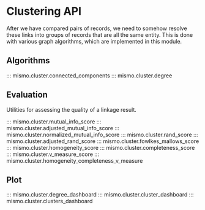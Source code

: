 # Clustering API

After we have compared pairs of records, we need to somehow resolve these links
into groups of records that are all the same entity. This is done with various
graph algorithms, which are implemented in this module.

## Algorithms

::: mismo.cluster.connected_components
::: mismo.cluster.degree

## Evaluation

Utilities for assessing the quality of a linkage result.

::: mismo.cluster.mutual_info_score
::: mismo.cluster.adjusted_mutual_info_score
::: mismo.cluster.normalized_mutual_info_score
::: mismo.cluster.rand_score
::: mismo.cluster.adjusted_rand_score
::: mismo.cluster.fowlkes_mallows_score
::: mismo.cluster.homogeneity_score
::: mismo.cluster.completeness_score
::: mismo.cluster.v_measure_score
::: mismo.cluster.homogeneity_completeness_v_measure

## Plot

::: mismo.cluster.degree_dashboard
::: mismo.cluster.cluster_dashboard
::: mismo.cluster.clusters_dashboard